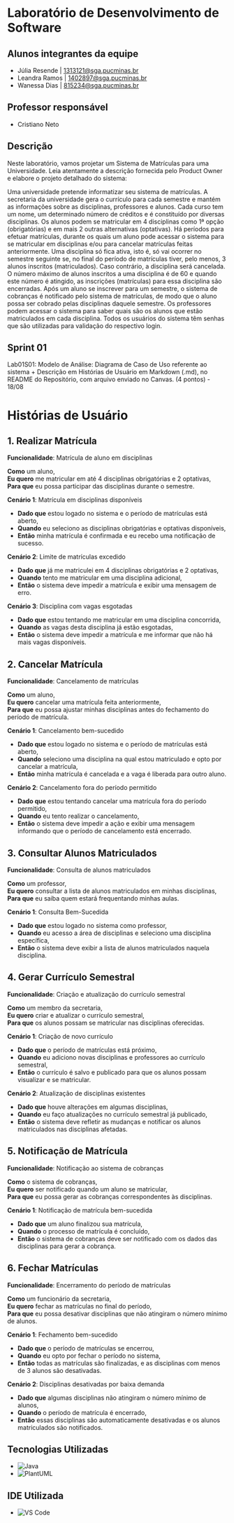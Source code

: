 # Laboratório de Desenvolvimento de Software

## Alunos integrantes da equipe
* Júlia Resende | 1313121@sga.pucminas.br
* Leandra Ramos | 1402897@sga.pucminas.br
* Wanessa Dias  | 815234@sga.pucminas.br

## Professor responsável
* Cristiano Neto

## Descrição 
Neste laboratório, vamos projetar um Sistema de Matrículas para uma Universidade. Leia atentamente a descrição fornecida pelo Product Owner e elabore o projeto detalhado do sistema:

Uma universidade pretende informatizar seu sistema de matrículas. A secretaria da universidade gera o currículo para cada semestre e mantém as informações sobre as disciplinas, professores e alunos.
Cada curso tem um nome, um determinado número de créditos e é constituído por diversas disciplinas.
Os alunos podem se matricular em 4 disciplinas como 1ª opção (obrigatórias) e em mais 2 outras alternativas (optativas).
Há períodos para efetuar matrículas, durante os quais um aluno pode acessar o sistema para se matricular em disciplinas e/ou para cancelar matrículas feitas anteriormente.
Uma disciplina só fica ativa, isto é, só vai ocorrer no semestre seguinte se, no final do período de matrículas tiver, pelo menos, 3 alunos inscritos (matriculados). Caso contrário, a disciplina será cancelada. O número máximo de alunos inscritos a uma disciplina é de 60 e quando este número é atingido, as inscrições (matrículas) para essa disciplina são encerradas.
Após um aluno se inscrever para um semestre, o sistema de cobranças é notificado pelo sistema de matrículas, de modo que o aluno possa ser cobrado pelas disciplinas daquele semestre.
Os professores podem acessar o sistema para saber quais são os alunos que estão matriculados em cada disciplina.
Todos os usuários do sistema têm senhas que são utilizadas para validação do respectivo login.

## Sprint 01
Lab01S01: Modelo de Análise: Diagrama de Caso de Uso referente ao sistema + Descrição em Histórias de Usuário em Markdown (.md), no README do Repositório, com arquivo enviado no Canvas. (4 pontos) - 18/08

# Histórias de Usuário

## 1. Realizar Matrícula

**Funcionalidade**: Matrícula de aluno em disciplinas

**Como** um aluno,  
**Eu quero** me matricular em até 4 disciplinas obrigatórias e 2 optativas,  
**Para que** eu possa participar das disciplinas durante o semestre.

**Cenário 1**: Matrícula em disciplinas disponíveis
- **Dado que** estou logado no sistema e o período de matrículas está aberto,
- **Quando** eu seleciono as disciplinas obrigatórias e optativas disponíveis,
- **Então** minha matrícula é confirmada e eu recebo uma notificação de sucesso.

**Cenário 2**: Limite de matrículas excedido
- **Dado que** já me matriculei em 4 disciplinas obrigatórias e 2 optativas,
- **Quando** tento me matricular em uma disciplina adicional,
- **Então** o sistema deve impedir a matrícula e exibir uma mensagem de erro.

**Cenário 3**: Disciplina com vagas esgotadas
- **Dado que** estou tentando me matricular em uma disciplina concorrida,
- **Quando** as vagas desta disciplina já estão esgotadas,
- **Então** o sistema deve impedir a matrícula e me informar que não há mais vagas disponíveis.

## 2. Cancelar Matrícula

**Funcionalidade**: Cancelamento de matrículas

**Como** um aluno,  
**Eu quero** cancelar uma matrícula feita anteriormente,  
**Para que** eu possa ajustar minhas disciplinas antes do fechamento do período de matrícula.

**Cenário 1**: Cancelamento bem-sucedido
- **Dado que** estou logado no sistema e o período de matrículas está aberto,
- **Quando** seleciono uma disciplina na qual estou matriculado e opto por cancelar a matrícula,
- **Então** minha matrícula é cancelada e a vaga é liberada para outro aluno.

**Cenário 2**: Cancelamento fora do período permitido
- **Dado que** estou tentando cancelar uma matrícula fora do período permitido,
- **Quando** eu tento realizar o cancelamento,
- **Então** o sistema deve impedir a ação e exibir uma mensagem informando que o período de cancelamento está encerrado.

## 3. Consultar Alunos Matriculados

**Funcionalidade**: Consulta de alunos matriculados

**Como** um professor,  
**Eu quero** consultar a lista de alunos matriculados em minhas disciplinas,  
**Para que** eu saiba quem estará frequentando minhas aulas.

**Cenário 1**: Consulta Bem-Sucedida
- **Dado que** estou logado no sistema como professor,
- **Quando** eu acesso a área de disciplinas e seleciono uma disciplina específica,
- **Então** o sistema deve exibir a lista de alunos matriculados naquela disciplina.

## 4. Gerar Currículo Semestral

**Funcionalidade**: Criação e atualização do currículo semestral

**Como** um membro da secretaria,  
**Eu quero** criar e atualizar o currículo semestral,  
**Para que** os alunos possam se matricular nas disciplinas oferecidas.

**Cenário 1**: Criação de novo currículo
- **Dado que** o período de matrículas está próximo,
- **Quando** eu adiciono novas disciplinas e professores ao currículo semestral,
- **Então** o currículo é salvo e publicado para que os alunos possam visualizar e se matricular.

**Cenário 2**: Atualização de disciplinas existentes
- **Dado que** houve alterações em algumas disciplinas,
- **Quando** eu faço atualizações no currículo semestral já publicado,
- **Então** o sistema deve refletir as mudanças e notificar os alunos matriculados nas disciplinas afetadas.

## 5. Notificação de Matrícula

**Funcionalidade**: Notificação ao sistema de cobranças

**Como** o sistema de cobranças,  
**Eu quero** ser notificado quando um aluno se matricular,  
**Para que** eu possa gerar as cobranças correspondentes às disciplinas.

**Cenário 1**: Notificação de matrícula bem-sucedida
- **Dado que** um aluno finalizou sua matrícula,
- **Quando** o processo de matrícula é concluído,
- **Então** o sistema de cobranças deve ser notificado com os dados das disciplinas para gerar a cobrança.

## 6. Fechar Matrículas

**Funcionalidade**: Encerramento do período de matrículas

**Como** um funcionário da secretaria,  
**Eu quero** fechar as matrículas no final do período,  
**Para que** eu possa desativar disciplinas que não atingiram o número mínimo de alunos.

**Cenário 1**: Fechamento bem-sucedido
- **Dado que** o período de matrículas se encerrou,
- **Quando** eu opto por fechar o período no sistema,
- **Então** todas as matrículas são finalizadas, e as disciplinas com menos de 3 alunos são desativadas.

**Cenário 2**: Disciplinas desativadas por baixa demanda
- **Dado que** algumas disciplinas não atingiram o número mínimo de alunos,
- **Quando** o período de matrícula é encerrado,
- **Então** essas disciplinas são automaticamente desativadas e os alunos matriculados são notificados.



## Tecnologias Utilizadas

- ![Java](https://img.shields.io/badge/-Java-007396?style=flat&logo=java&logoColor=white)
- ![PlantUML](https://img.shields.io/badge/-PlantUML-1abc9c?style=flat&logo=plantuml&logoColor=white)

## IDE Utilizada

- ![VS Code](https://img.shields.io/badge/-VS%20Code-007ACC?style=flat&logo=visual-studio-code&logoColor=white)

